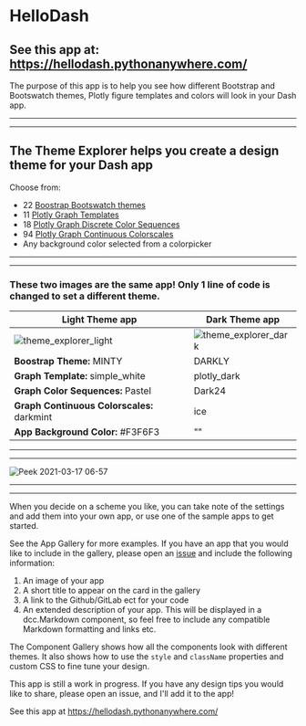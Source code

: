 # HelloDash
## See this app at:  https://hellodash.pythonanywhere.com/

The purpose of this app is to help you see how different Bootstrap and Bootswatch themes, Plotly figure templates and colors 
will look in your Dash app.  

-------------
------------

## The Theme Explorer helps you create a design theme for your Dash app

Choose from:
 - 22 [Boostrap Bootswatch themes](https://www.bootstrapcdn.com/bootswatch/)
 - 11 [Plotly Graph Templates](https://plotly.com/python/templates/)
 - 18 [Plotly Graph Discrete Color Sequences](https://plotly.com/python/builtin-colorscales/#discrete-color-sequences)
 - 94 [Plotly Graph Continuous Colorscales](https://plotly.com/python/builtin-colorscales/)
 - Any background color selected from a colorpicker


--------------
---------------

### These two images are the same app!  Only 1 line of code is changed to set a different theme.

|Light Theme app     | Dark Theme app |
| ----------- | ----------- |
| ![theme_explorer_light](https://user-images.githubusercontent.com/72614349/109723319-28bb1b00-7b6b-11eb-8942-20a109b3ed1e.png#thumbnail) | ![theme_explorer_dark](https://user-images.githubusercontent.com/72614349/109723317-28228480-7b6b-11eb-8a50-0ac06ec2bca1.png#thumbnail) |
| __Boostrap Theme:__ MINTY | DARKLY
| __Graph Template:__ simple_white | plotly_dark|
| __Graph Color Sequences:__ Pastel | Dark24|
| __Graph Continuous Colorscales:__ darkmint | ice|
| __App Background Color:__ #F3F6F3 | ""|

------
-------


![Peek 2021-03-17 06-57](https://user-images.githubusercontent.com/72614349/111480344-228e7800-86ef-11eb-9ac9-32740c1fab1e.gif)

-------------
------------


When you decide on a scheme you like, you can take note of the settings and add them into your own app, or use one of the
sample apps to get started. 

See the App Gallery for more examples.  If you have an app that you would like to include in the gallery, please open
an [issue](https://github.com/AnnMarieW/HelloDash/issues) and include the following information:

1) An image of your app
2) A short title to appear on the card in the gallery
3) A link to the Github/GitLab ect for your code
4) An extended description of your app.  This will be displayed in a dcc.Markdown component, so feel free to include any
compatible Markdown formatting and links etc.
   

The Component Gallery shows how all the components look with different themes.  It also shows how to use the `style` 
and `className` properties and custom CSS to fine tune your design.  

This app is still a work in progress.  If you have any design tips you would like to share, please open an issue,
and I'll add it to the app!

See this app at https://hellodash.pythonanywhere.com/

